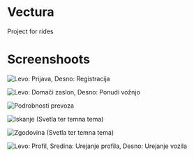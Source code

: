 # Vectura

Project for rides

# Screenshoots

![Levo: Prijava, Desno: Registracija](https://user-images.githubusercontent.com/69723817/234060872-8b8fbefa-d24d-492e-a0f7-2be5aa0d9047.png "Levo: Prijava, Desno: Registracija")

![Levo: Domači zaslon, Desno: Ponudi vožnjo](https://user-images.githubusercontent.com/69723817/234061016-7a748b6e-4fec-4ebd-b2ed-c81132ee332f.png "Levo: Domači zaslon, Desno: Ponudi vožnjo")

![Podrobnosti prevoza](https://user-images.githubusercontent.com/69723817/234061114-38b85947-fc40-4957-aeec-a764bdb370de.png "Podrobnosti prevoza")

![Iskanje (Svetla ter temna tema)](https://user-images.githubusercontent.com/69723817/234061182-fbf4170f-f369-45c3-b8cf-83bd5603fcdb.png "Iskanje (Svetla ter temna tema)")

![Zgodovina (Svetla ter temna tema)](https://user-images.githubusercontent.com/69723817/234061238-8b1a5ade-ed22-44f9-9c58-24d0dff395de.png "Zgodovina (Svetla ter temna tema)")

![Levo: Profil, Sredina: Urejanje profila, Desno: Urejanje vozila](https://user-images.githubusercontent.com/69723817/234061269-b4ee73d1-daf4-4b47-9416-0eda2ab8822d.png "Levo: Profil, Sredina: Urejanje profila, Desno: Urejanje vozila")
